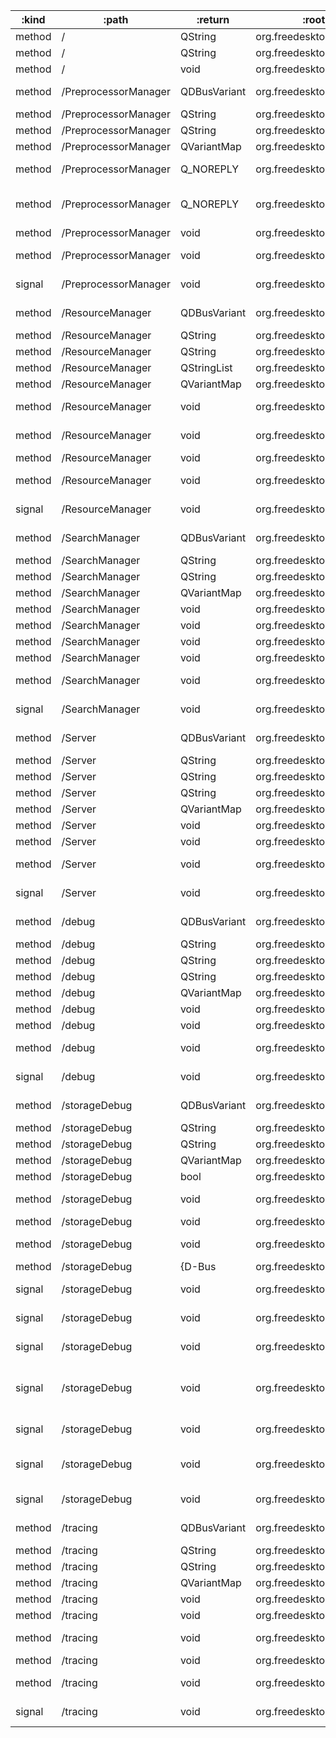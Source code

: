 :kind  | :path                | :return      | :root                   | :sig                                                                                                                                                                                                                                     
------ | -------------------- | ------------ | ----------------------- | -----------------------------------------------------------------------------------------------------------------------------------------------------------------------------------------------------------------------------------------
method | /                    | QString      | org.freedesktop.Akonadi | org.freedesktop.DBus.Introspectable.Introspect()                                                                                                                                                                                         
method | /                    | QString      | org.freedesktop.Akonadi | org.freedesktop.DBus.Peer.GetMachineId()                                                                                                                                                                                                 
method | /                    | void         | org.freedesktop.Akonadi | org.freedesktop.DBus.Peer.Ping()                                                                                                                                                                                                         
method | /PreprocessorManager | QDBusVariant | org.freedesktop.Akonadi | org.freedesktop.DBus.Properties.Get(QString interface_name, QString property_name)                                                                                                                                                       
method | /PreprocessorManager | QString      | org.freedesktop.Akonadi | org.freedesktop.DBus.Introspectable.Introspect()                                                                                                                                                                                         
method | /PreprocessorManager | QString      | org.freedesktop.Akonadi | org.freedesktop.DBus.Peer.GetMachineId()                                                                                                                                                                                                 
method | /PreprocessorManager | QVariantMap  | org.freedesktop.Akonadi | org.freedesktop.DBus.Properties.GetAll(QString interface_name)                                                                                                                                                                           
method | /PreprocessorManager | Q_NOREPLY    | org.freedesktop.Akonadi | void org.freedesktop.Akonadi.PreprocessorManager.registerInstance(QString id)                                                                                                                                                            
method | /PreprocessorManager | Q_NOREPLY    | org.freedesktop.Akonadi | void org.freedesktop.Akonadi.PreprocessorManager.unregisterInstance(QString id)                                                                                                                                                          
method | /PreprocessorManager | void         | org.freedesktop.Akonadi | org.freedesktop.DBus.Peer.Ping()                                                                                                                                                                                                         
method | /PreprocessorManager | void         | org.freedesktop.Akonadi | org.freedesktop.DBus.Properties.Set(QString interface_name, QString property_name, QDBusVariant value)                                                                                                                                   
signal | /PreprocessorManager | void         | org.freedesktop.Akonadi | org.freedesktop.DBus.Properties.PropertiesChanged(QString interface_name, QVariantMap changed_properties, QStringList invalidated_properties)                                                                                            
method | /ResourceManager     | QDBusVariant | org.freedesktop.Akonadi | org.freedesktop.DBus.Properties.Get(QString interface_name, QString property_name)                                                                                                                                                       
method | /ResourceManager     | QString      | org.freedesktop.Akonadi | org.freedesktop.DBus.Introspectable.Introspect()                                                                                                                                                                                         
method | /ResourceManager     | QString      | org.freedesktop.Akonadi | org.freedesktop.DBus.Peer.GetMachineId()                                                                                                                                                                                                 
method | /ResourceManager     | QStringList  | org.freedesktop.Akonadi | org.freedesktop.Akonadi.ResourceManager.resourceInstances()                                                                                                                                                                              
method | /ResourceManager     | QVariantMap  | org.freedesktop.Akonadi | org.freedesktop.DBus.Properties.GetAll(QString interface_name)                                                                                                                                                                           
method | /ResourceManager     | void         | org.freedesktop.Akonadi | org.freedesktop.Akonadi.ResourceManager.addResourceInstance(QString identifier, QStringList capabilities)                                                                                                                                
method | /ResourceManager     | void         | org.freedesktop.Akonadi | org.freedesktop.Akonadi.ResourceManager.removeResourceInstance(QString identifier)                                                                                                                                                       
method | /ResourceManager     | void         | org.freedesktop.Akonadi | org.freedesktop.DBus.Peer.Ping()                                                                                                                                                                                                         
method | /ResourceManager     | void         | org.freedesktop.Akonadi | org.freedesktop.DBus.Properties.Set(QString interface_name, QString property_name, QDBusVariant value)                                                                                                                                   
signal | /ResourceManager     | void         | org.freedesktop.Akonadi | org.freedesktop.DBus.Properties.PropertiesChanged(QString interface_name, QVariantMap changed_properties, QStringList invalidated_properties)                                                                                            
method | /SearchManager       | QDBusVariant | org.freedesktop.Akonadi | org.freedesktop.DBus.Properties.Get(QString interface_name, QString property_name)                                                                                                                                                       
method | /SearchManager       | QString      | org.freedesktop.Akonadi | org.freedesktop.DBus.Introspectable.Introspect()                                                                                                                                                                                         
method | /SearchManager       | QString      | org.freedesktop.Akonadi | org.freedesktop.DBus.Peer.GetMachineId()                                                                                                                                                                                                 
method | /SearchManager       | QVariantMap  | org.freedesktop.Akonadi | org.freedesktop.DBus.Properties.GetAll(QString interface_name)                                                                                                                                                                           
method | /SearchManager       | void         | org.freedesktop.Akonadi | org.freedesktop.Akonadi.SearchManager.registerInstance(QString id)                                                                                                                                                                       
method | /SearchManager       | void         | org.freedesktop.Akonadi | org.freedesktop.Akonadi.SearchManager.scheduleSearchUpdate()                                                                                                                                                                             
method | /SearchManager       | void         | org.freedesktop.Akonadi | org.freedesktop.Akonadi.SearchManager.unregisterInstance(QString id)                                                                                                                                                                     
method | /SearchManager       | void         | org.freedesktop.Akonadi | org.freedesktop.DBus.Peer.Ping()                                                                                                                                                                                                         
method | /SearchManager       | void         | org.freedesktop.Akonadi | org.freedesktop.DBus.Properties.Set(QString interface_name, QString property_name, QDBusVariant value)                                                                                                                                   
signal | /SearchManager       | void         | org.freedesktop.Akonadi | org.freedesktop.DBus.Properties.PropertiesChanged(QString interface_name, QVariantMap changed_properties, QStringList invalidated_properties)                                                                                            
method | /Server              | QDBusVariant | org.freedesktop.Akonadi | org.freedesktop.DBus.Properties.Get(QString interface_name, QString property_name)                                                                                                                                                       
method | /Server              | QString      | org.freedesktop.Akonadi | org.freedesktop.Akonadi.Server.serverPath()                                                                                                                                                                                              
method | /Server              | QString      | org.freedesktop.Akonadi | org.freedesktop.DBus.Introspectable.Introspect()                                                                                                                                                                                         
method | /Server              | QString      | org.freedesktop.Akonadi | org.freedesktop.DBus.Peer.GetMachineId()                                                                                                                                                                                                 
method | /Server              | QVariantMap  | org.freedesktop.Akonadi | org.freedesktop.DBus.Properties.GetAll(QString interface_name)                                                                                                                                                                           
method | /Server              | void         | org.freedesktop.Akonadi | org.freedesktop.Akonadi.Server.quit()                                                                                                                                                                                                    
method | /Server              | void         | org.freedesktop.Akonadi | org.freedesktop.DBus.Peer.Ping()                                                                                                                                                                                                         
method | /Server              | void         | org.freedesktop.Akonadi | org.freedesktop.DBus.Properties.Set(QString interface_name, QString property_name, QDBusVariant value)                                                                                                                                   
signal | /Server              | void         | org.freedesktop.Akonadi | org.freedesktop.DBus.Properties.PropertiesChanged(QString interface_name, QVariantMap changed_properties, QStringList invalidated_properties)                                                                                            
method | /debug               | QDBusVariant | org.freedesktop.Akonadi | org.freedesktop.DBus.Properties.Get(QString interface_name, QString property_name)                                                                                                                                                       
method | /debug               | QString      | org.freedesktop.Akonadi | org.freedesktop.Akonadi.DebugInterface.tracer()                                                                                                                                                                                          
method | /debug               | QString      | org.freedesktop.Akonadi | org.freedesktop.DBus.Introspectable.Introspect()                                                                                                                                                                                         
method | /debug               | QString      | org.freedesktop.Akonadi | org.freedesktop.DBus.Peer.GetMachineId()                                                                                                                                                                                                 
method | /debug               | QVariantMap  | org.freedesktop.Akonadi | org.freedesktop.DBus.Properties.GetAll(QString interface_name)                                                                                                                                                                           
method | /debug               | void         | org.freedesktop.Akonadi | org.freedesktop.Akonadi.DebugInterface.setTracer(QString tracer)                                                                                                                                                                         
method | /debug               | void         | org.freedesktop.Akonadi | org.freedesktop.DBus.Peer.Ping()                                                                                                                                                                                                         
method | /debug               | void         | org.freedesktop.Akonadi | org.freedesktop.DBus.Properties.Set(QString interface_name, QString property_name, QDBusVariant value)                                                                                                                                   
signal | /debug               | void         | org.freedesktop.Akonadi | org.freedesktop.DBus.Properties.PropertiesChanged(QString interface_name, QVariantMap changed_properties, QStringList invalidated_properties)                                                                                            
method | /storageDebug        | QDBusVariant | org.freedesktop.Akonadi | org.freedesktop.DBus.Properties.Get(QString interface_name, QString property_name)                                                                                                                                                       
method | /storageDebug        | QString      | org.freedesktop.Akonadi | org.freedesktop.DBus.Introspectable.Introspect()                                                                                                                                                                                         
method | /storageDebug        | QString      | org.freedesktop.Akonadi | org.freedesktop.DBus.Peer.GetMachineId()                                                                                                                                                                                                 
method | /storageDebug        | QVariantMap  | org.freedesktop.Akonadi | org.freedesktop.DBus.Properties.GetAll(QString interface_name)                                                                                                                                                                           
method | /storageDebug        | bool         | org.freedesktop.Akonadi | org.freedesktop.Akonadi.StorageDebugger.isSQLDebuggingEnabled()                                                                                                                                                                          
method | /storageDebug        | void         | org.freedesktop.Akonadi | org.freedesktop.Akonadi.StorageDebugger.enableSQLDebugging(bool enable)                                                                                                                                                                  
method | /storageDebug        | void         | org.freedesktop.Akonadi | org.freedesktop.DBus.Peer.Ping()                                                                                                                                                                                                         
method | /storageDebug        | void         | org.freedesktop.Akonadi | org.freedesktop.DBus.Properties.Set(QString interface_name, QString property_name, QDBusVariant value)                                                                                                                                   
method | /storageDebug        | {D-Bus       | org.freedesktop.Akonadi | type "a(xsxsx)"} org.freedesktop.Akonadi.StorageDebugger.connections()                                                                                                                                                                   
signal | /storageDebug        | void         | org.freedesktop.Akonadi | org.freedesktop.Akonadi.StorageDebugger.connectionChanged(qlonglong id, QString name)                                                                                                                                                    
signal | /storageDebug        | void         | org.freedesktop.Akonadi | org.freedesktop.Akonadi.StorageDebugger.connectionClosed(qlonglong id, qlonglong timestamp)                                                                                                                                              
signal | /storageDebug        | void         | org.freedesktop.Akonadi | org.freedesktop.Akonadi.StorageDebugger.connectionOpened(qlonglong id, QString name, qlonglong timestamp)                                                                                                                                
signal | /storageDebug        | void         | org.freedesktop.Akonadi | org.freedesktop.Akonadi.StorageDebugger.queryExecuted(double sequence, qlonglong connectionId, qlonglong timestamp, uint duration, QString query, {D-Bus type "{sv}"} values, int resultsCount, {D-Bus type "aav"} result, QString error)
signal | /storageDebug        | void         | org.freedesktop.Akonadi | org.freedesktop.Akonadi.StorageDebugger.transactionFinished(qlonglong connectionId, bool commit, qlonglong timestamp, uint duration, QString error)                                                                                      
signal | /storageDebug        | void         | org.freedesktop.Akonadi | org.freedesktop.Akonadi.StorageDebugger.transactionStarted(qlonglong connectionId, QString name, qlonglong timestamp, uint duration, QString error)                                                                                      
signal | /storageDebug        | void         | org.freedesktop.Akonadi | org.freedesktop.DBus.Properties.PropertiesChanged(QString interface_name, QVariantMap changed_properties, QStringList invalidated_properties)                                                                                            
method | /tracing             | QDBusVariant | org.freedesktop.Akonadi | org.freedesktop.DBus.Properties.Get(QString interface_name, QString property_name)                                                                                                                                                       
method | /tracing             | QString      | org.freedesktop.Akonadi | org.freedesktop.DBus.Introspectable.Introspect()                                                                                                                                                                                         
method | /tracing             | QString      | org.freedesktop.Akonadi | org.freedesktop.DBus.Peer.GetMachineId()                                                                                                                                                                                                 
method | /tracing             | QVariantMap  | org.freedesktop.Akonadi | org.freedesktop.DBus.Properties.GetAll(QString interface_name)                                                                                                                                                                           
method | /tracing             | void         | org.freedesktop.Akonadi | org.freedesktop.Akonadi.Tracer.error(QString componentName, QString msg)                                                                                                                                                                 
method | /tracing             | void         | org.freedesktop.Akonadi | org.freedesktop.Akonadi.Tracer.signal(QString signalName, QString msg)                                                                                                                                                                   
method | /tracing             | void         | org.freedesktop.Akonadi | org.freedesktop.Akonadi.Tracer.warning(QString componentName, QString msg)                                                                                                                                                               
method | /tracing             | void         | org.freedesktop.Akonadi | org.freedesktop.DBus.Peer.Ping()                                                                                                                                                                                                         
method | /tracing             | void         | org.freedesktop.Akonadi | org.freedesktop.DBus.Properties.Set(QString interface_name, QString property_name, QDBusVariant value)                                                                                                                                   
signal | /tracing             | void         | org.freedesktop.Akonadi | org.freedesktop.DBus.Properties.PropertiesChanged(QString interface_name, QVariantMap changed_properties, QStringList invalidated_properties)                                                                                            
